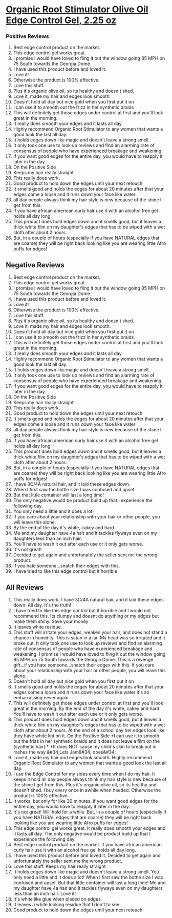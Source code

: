 # [Organic Root Stimulator Olive Oil Edge Control Gel, 2.25 oz](https://products.checkmycream.com/products/Organic-Root-Stimulator-Olive-Oil-Edge-Control-Gel-2.25-oz.html)

### Positive Reviews

<ol>
      <li>Best edge control product on the market.</li>
      <li>This edge control gel works great.</li>
      <li>I promise I would have loved to fling it out the window going 85 MPH on 75 South towards the Georgia Dome.  </li>
      <li>I have used this product before and loved it.</li>
      <li>Love it!</li>
      <li>Otherwise the product is 100% effective.</li>
      <li>Love this stuff.</li>
      <li>Plus it&#x27;s organic olive oil, so its healthy and doesn&#x27;t shed.</li>
      <li>Love it,  made my hair and edges look smooth.</li>
      <li>Doesn&#x27;t hold all day but nice gold when you first put it on</li>
      <li>I can use it to smooth out the frizz in her synthetic braids</li>
      <li>This will definitely get those edges under control at first and you&#x27;ll look great in the morning.  </li>
      <li>It really does smooth your edges and it lasts all day.</li>
      <li>Highly recommend Organic Root Stimulator to any women that wants a good look the last all day.</li>
      <li>It holds edges down like magic and doesn&#x27;t leave a strong smell.</li>
      <li>It only took one use to look up reviews and find an alarming rate of consensus of people who have experienced breakage and weakening.  </li>
      <li>if you want good edges for the entire day, you would have to reapply it later in the day.</li>
      <li>On the Positive Side</li>
      <li>Keeps my hair really straight</li>
      <li>This really does work.  </li>
      <li>Good product to hold down the edges until your next retouch</li>
      <li>It smells good and holds the edges for about 20 minutes after that your edges come a loose and it runs down your face like water</li>
      <li>all day people always think my hair style is new because of the shine I get from this.</li>
      <li>if you have african american curly hair use it with an alcohol free gel holds all day long.</li>
      <li>This product does hold edges down and it smells good, but it leaves a thick white film on my daughter&#x27;s edges that has to be wiped with a wet cloth after about 2 hours.</li>
      <li>But, in a couple of hours (especially if you have NATURAL edges that are coarse) they will be right back looking like you are wearing little Afro puffs for edges!</li>
</ol>


<h2>Negative Reviews</h2>
<ol>
<li> Best edge control product on the market.</li>
<li> This edge control gel works great.</li>
<li> I promise I would have loved to fling it out the window going 85 MPH on 75 South towards the Georgia Dome.  </li>
<li> I have used this product before and loved it.</li>
<li> Love it!</li>
<li> Otherwise the product is 100% effective.</li>
<li> Love this stuff.</li>
<li> Plus it&#x27;s organic olive oil, so its healthy and doesn&#x27;t shed.</li>
<li> Love it,  made my hair and edges look smooth.</li>
<li> Doesn&#x27;t hold all day but nice gold when you first put it on</li>
<li> I can use it to smooth out the frizz in her synthetic braids</li>
<li> This will definitely get those edges under control at first and you&#x27;ll look great in the morning.  </li>
<li> It really does smooth your edges and it lasts all day.</li>
<li> Highly recommend Organic Root Stimulator to any women that wants a good look the last all day.</li>
<li> It holds edges down like magic and doesn&#x27;t leave a strong smell.</li>
<li> It only took one use to look up reviews and find an alarming rate of consensus of people who have experienced breakage and weakening.  </li>
<li> if you want good edges for the entire day, you would have to reapply it later in the day.</li>
<li> On the Positive Side</li>
<li> Keeps my hair really straight</li>
<li> This really does work.  </li>
<li> Good product to hold down the edges until your next retouch</li>
<li> It smells good and holds the edges for about 20 minutes after that your edges come a loose and it runs down your face like water</li>
<li> all day people always think my hair style is new because of the shine I get from this.</li>
<li> if you have african american curly hair use it with an alcohol free gel holds all day long.</li>
<li> This product does hold edges down and it smells good, but it leaves a thick white film on my daughter&#x27;s edges that has to be wiped with a wet cloth after about 2 hours.</li>
<li> But, in a couple of hours (especially if you have NATURAL edges that are coarse) they will be right back looking like you are wearing little Afro puffs for edges!</li>
<li> I have 3C/4A natural hair, and it laid these edges down.</li>
<li> When I first saw the bottle size I was confused and upset.</li>
<li> But that little container will last a long time!</li>
<li> The only negative would be product build up that I experience the following day.</li>
<li> You only need a little and it does a lot!</li>
<li> If you care about your relationship with your hair or other people, you will leave this alone.</li>
<li> By the end of the day it&#x27;s white, cakey and hard.  </li>
<li> Me and my daughter have 4a hair and it tackles flyways even on my daughters less than an inch hair.</li>
<li> You&#x27;ll have to wash it out after each use or it only gets worse.</li>
<li> It&#x27;s not great!  </li>
<li> Decided to get again and unfortunately the seller sent me the wrong product.</li>
<li> if you hate someone...snatch their edges with this.  </li>
<li> I have tried to like this edge control but it horrible</li>
</ol>

<h2>All Reviews</h2>

<ol>
    <li> This really does work.  I have 3C/4A natural hair, and it laid these edges down. All day. It&#x27;s the truth!</li>
    <li> I have tried to like this edge control but it horrible and I would not recommend this. Its clumpy and doesnt do anything or my edges but make them shiny. Save your money</li>
    <li> It leaves white residue.</li>
    <li> This stuff will irritate your edges, weaken your hair, and does not stand a chance in humidity.  This is satan in a jar.  My head was so irritated and it broke out. It only took one use to look up reviews and find an alarming rate of consensus of people who have experienced breakage and weakening.  I promise I would have loved to fling it out the window going 85 MPH on 75 South towards the Georgia Dome.  This is a revenge gift...if you hate someone...snatch their edges with this.  If you care about your relationship with your hair or other people, you will leave this alone.</li>
    <li> Doesn&#x27;t hold all day but nice gold when you first put it on</li>
    <li> It smells good and holds the edges for about 20 minutes after that your edges come a loose and it runs down your face like water it&#x27;s so embarrassing never again</li>
    <li> This will definitely get those edges under control at first and you&#x27;ll look great in the morning.  By the end of the day it&#x27;s white, cakey and hard.  You&#x27;ll have to wash it out after each use or it only gets worse.</li>
    <li> This product does hold edges down and it smells good, but it leaves a thick white film on my daughter&#x27;s edges that has to be wiped with a wet cloth after about 2 hours. At the end of a school day her edges look like they have white lint on it.  On the Positive Side *I can use it to smooth out the frizz in her synthetic braids and it does not leave a film on the (synthetic hair).*  *It does NOT cause my child&#x27;s skin to break out in rashes the way &amp;#34;Lets Jam&amp;#34; does&amp;#34;</li>
    <li> Love it,  made my hair and edges look smooth. Highly recommend Organic Root Stimulator to any women that wants a good look the last all day.</li>
    <li> I use the Edge Control for my sides every time when I do my hair. It keeps it hold all day people always think my hair style is new because of the shine I get from this. Plus it&#x27;s organic olive oil, so its healthy and doesn&#x27;t shed. I buy every once in awhile when needed. Otherwise the product is 100% effective.</li>
    <li> It works, but only for like 30 minutes. if you want good edges for the entire day, you would have to reapply it later in the day.</li>
    <li> It&#x27;s not great!  Will hold for a while.  But, in a couple of hours (especially if you have NATURAL edges that are coarse) they will be right back looking like you are wearing little Afro puffs for edges!</li>
    <li> This edge control gel works great. It really does smooth your edges and it lasts all day. The only negative would be product build up that I experience the following day.</li>
    <li> Best edge control product on the market. if you have african american curly hair use it with an alcohol free gel holds all day long.</li>
    <li> I have used this product before and loved it. Decided to get again and unfortunately the seller sent me the wrong product.</li>
    <li> Love this stuff. Keeps my hair really straight</li>
    <li> It holds edges down like magic and doesn&#x27;t leave a strong smell. You only need a little and it does a lot! When I first saw the bottle size I was confused and upset. But that little container will last a long time! Me and my daughter have 4a hair and it tackles flyways even on my daughters less than an inch hair. Love it!</li>
    <li> It&#x27;s white like glue when placed on edges.</li>
    <li> It leaves a white looking residue that I don&#x27;t to see.</li>
    <li> Good product to hold down the edges until your next retouch</li>
</ol>





